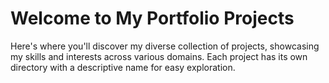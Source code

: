 # Welcome to My Portfolio Projects
Here's where you'll discover my diverse collection of projects, showcasing my skills and interests across various domains. Each project has its own directory with a descriptive name for easy exploration.
